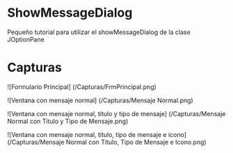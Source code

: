 # ShowMessageDialog
Pequeño tutorial para utilizar el showMessageDialog de la clase JOptionPane

# Capturas
![Formulario Principal] (/Capturas/FrmPrincipal.png)

![Ventana con mensaje normal] (/Capturas/Mensaje Normal.png)

![Ventana con mensaje normal, título y tipo de mensaje] (/Capturas/Mensaje Normal con Título y Tipo de Mensaje.png)

![Ventana con mensaje normal, título, tipo de mensaje e icono] (/Capturas/Mensaje Normal con Título, Tipo de Mensaje e Icono.png)
